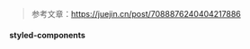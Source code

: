 <!--
 * @Author: Shu Binqi
 * @Date: 2023-04-01 20:06:35
 * @LastEditors: Shu Binqi
 * @LastEditTime: 2023-04-01 20:06:45
 * @Description: 样式组件库
 * @Version: 1.0.0
 * @FilePath: \interviewQuestions\前端框架\React\扩展知识.md
-->

> 参考文章：https://juejin.cn/post/7088876240404217886

#### styled-components
